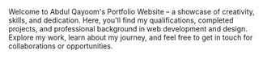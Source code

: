 Welcome to Abdul Qayoom's Portfolio Website – a showcase of creativity, skills, and dedication. Here, you'll find my qualifications, completed projects, and professional background in web development and design. Explore my work, learn about my journey, and feel free to get in touch for collaborations or opportunities.
